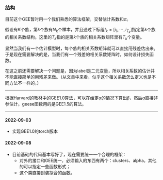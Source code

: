 ### 结构

目前这个GEE暂时用一个我们熟悉的算法框架，交替估计系数和$\alpha$。

假设有$K$个族，第$k$个族有$N_k$个样本，并且通过下标组$I_k=[i_1,\cdots,i_{T_k}]$指定第$k$个族的相关系数结构。这里的$T_k$指的是第$k$个族的相关系数矩阵里有$T_k$个变量。

显然当我们有一个估计模型时，每个族的相关系数矩阵就可以直接用残差估出来。于是现在需要解决的是，当我们有一个残差的相关系数矩阵时，如何设计损失函数。

在这之前还需要解决一个问题是，因为label是二元变量，所以相关系数的估计并不能直接简单的用残差来做。（从文章中来看，似乎这个相关系数怎么定义也是不同方法不一样的。）

---

根据Harvard的教材中的GEE1.0算法，可以在给定$\alpha$的情况下算出$\beta$，然后$\alpha$直接非参估计。geese函数用的是GEE1.5的算法。

---

#### 2022-09-03

- 实现GEE1.0的torch版本

#### 2022-09-08

- 目前基础的代码基本写好了，现在需要统一一个合理的框架：
  - 对外的接口和GEE统一，必须输入的东西有两个：clusters、alpha，其他的可以指定一些函数形式；
  - 这个类直接封装拟合的函数。